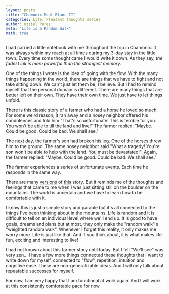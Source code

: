 ```yaml
---
layout: posts
title: "Chamonix-Mont Blanc II"
categories: Life, Pleasant thoughts series
author: Uzziel Perez
meta: "Life is a Random Walk"
math: true
---
```


I had carried a little notebook with me throughout the trip in Chamonix. It was always within my reach at all times during my 3-day stay in the little town. Every time some thought came I would write it down. As they say, *the fadest ink is more powerful than the strongest memory*.

One of the things I wrote is the idea of going with the flow. With the many things happening in the world, there are things that we have to fight and not take sitting down. We can't just let them be, I believe. But I had to remind myself that the personal domain is different. There are many things that are better left on their own. They have their own time. We just have to let things unfold.

There is this classic story of a farmer who had a horse he loved so much. For some weird reason, it ran away and a nosey neighbor offered his condolences and told him "That's so unfortunate! This is terrible for you. You won't be able to till the land and live!" The farmer replied: "Maybe. Could be good. Could be bad. We shall see."

The next day, the farmer's son had broken his leg. One of the horses threw him to the ground. The same nosey neighbor said "What a tragedy! You're son won't be able to help with the land. You must be devastated!". Again, the farmer replied: "Maybe. Could be good. Could be bad. We shall see."

The farmer experiences a series of unfortunate events. Each time he responds in the same way.

There are many [versions](https://www.youtube.com/watch?v=P3P7f0Zg9wk) of [this](https://mydepressionzone.com/depression-fighter/the-story-of-the-zen-farmer/) story. But it reminds me of the thoughts and feelings that came to me when I was just sitting still on the boulder on the mountains. The world is uncertain and we have to learn how to be comfortable with it.

I know this is just a simple story and parable but it's all connected to the things I've been thinking about in the mountains. Life is random and it is difficult to tell on an individual level where we'll end up. It is good to have goals, dreams and plans but at most, they only make the "random walk" a "weighted random walk". Whenever I forget this reality, it only makes me worry more. Life is just like that. And if you think about, it is what makes life fun, exciting and interesting to live!

I had not known about this farmer story until today. But I felt "We'll see" was very zen... I have a few more things connected these thoughts that I want to write down for myself, connected to "flow", repetition, intuition and cognitive ease. These are non-generalizable ideas. And I will only talk about repeatable successes for myself.

For now, I am very happy that I am functional at work again. And I will work at this consistently comfortable pace for now.
